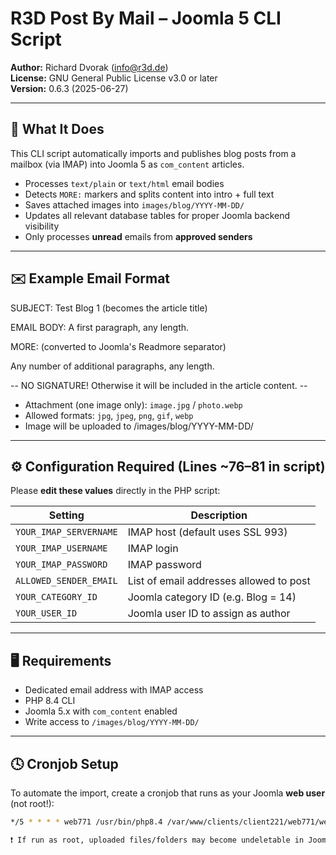 # R3D Post By Mail – Joomla 5 CLI Script

**Author:** Richard Dvorak (<info@r3d.de>)  
**License:** GNU General Public License v3.0 or later  
**Version:** 0.6.3 (2025-06-27)

---

## 📌 What It Does

This CLI script automatically imports and publishes blog posts from a mailbox (via IMAP) into Joomla 5 as `com_content` articles.

- Processes `text/plain` or `text/html` email bodies
- Detects `MORE:` markers and splits content into intro + full text
- Saves attached images into `images/blog/YYYY-MM-DD/`
- Updates all relevant database tables for proper Joomla backend visibility
- Only processes **unread** emails from **approved senders**

---

## ✉️ Example Email Format

SUBJECT: Test Blog 1 (becomes the article title)

EMAIL BODY:
A first paragraph, any length.

MORE: (converted to Joomla's Readmore separator)

Any number of additional paragraphs, any length.

-- NO SIGNATURE! Otherwise it will be included in the article content. --

- Attachment (one image only): `image.jpg` / `photo.webp`
- Allowed formats: `jpg`, `jpeg`, `png`, `gif`, `webp`
- Image will be uploaded to /images/blog/YYYY-MM-DD/
---

## ⚙️ Configuration Required (Lines ~76–81 in script)

Please **edit these values** directly in the PHP script:

| Setting                | Description                             |
| ---------------------- | --------------------------------------- |
| `YOUR_IMAP_SERVERNAME` | IMAP host (default uses SSL 993)        |
| `YOUR_IMAP_USERNAME`   | IMAP login                              |
| `YOUR_IMAP_PASSWORD`   | IMAP password                           |
| `ALLOWED_SENDER_EMAIL` | List of email addresses allowed to post |
| `YOUR_CATEGORY_ID`     | Joomla category ID (e.g. Blog = 14)     |
| `YOUR_USER_ID`         | Joomla user ID to assign as author      |

---

## 🖥 Requirements

- Dedicated email address with IMAP access
- PHP 8.4 CLI
- Joomla 5.x with `com_content` enabled
- Write access to `/images/blog/YYYY-MM-DD/`

---

## 🕓 Cronjob Setup

To automate the import, create a cronjob that runs as your Joomla **web user** (not root!):

```bash
*/5 * * * * web771 /usr/bin/php8.4 /var/www/clients/client221/web771/web/cli/r3dpostbymail.php

❗ If run as root, uploaded files/folders may become undeletable in Joomla.